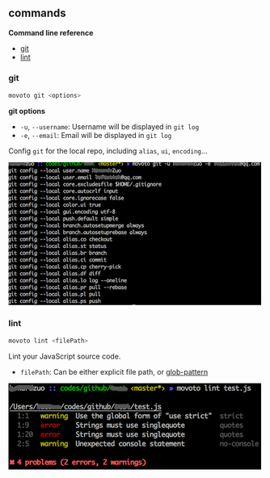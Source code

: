 ## commands ##

**Command line reference**

* [git](#git)
* [lint](#lint)


### git ###

```bash
movoto git <options>
```

**git options**

* `-u`, `--username`: Username will be displayed in `git log`
* `-e`, `--email`: Email will be displayed in `git log`

Config `git` for the local repo, including `alias`, `ui`, `encoding`...

![](./img/git.png)

### lint ###

```bash
movoto lint <filePath>
```

Lint your JavaScript source code.

* `filePath`: Can be either explicit file path, or [glob-pattern](https://github.com/isaacs/node-glob#glob-primer)

![](./img/lint.png)
